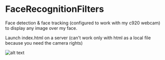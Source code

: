 # FaceRecognitionFilters

Face detection & face tracking (configured to work with my c920 webcam) to display any image over my face.

Launch index.html on a server (can't work only with html as a local file because you need the camera rights)

![alt text](https://github.com/ycenta/FaceRecognitionFilters/blob/main/camtest.gif)
